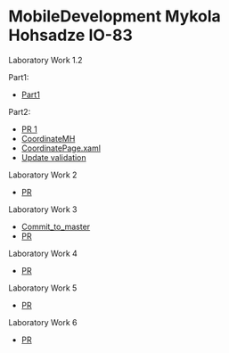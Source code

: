 # MobileDevelopment Mykola Hohsadze IO-83

Laboratory Work 1.2

Part1: 
* [Part1](https://github.com/toor1245/MobileDevelopment/blob/master/tests/MobileDevelopment.UnitTesting/Laboratory1.2_Part1/Contents.cs)

Part2: 
* [PR 1](https://github.com/toor1245/MobileDevelopment/pull/1)
* [CoordinateMH](https://github.com/toor1245/MobileDevelopment/blob/master/src/MobileDevelopment/Models/CoordinateMH.cs)
* [CoordinatePage.xaml](https://github.com/toor1245/MobileDevelopment/blob/master/src/MobileDevelopment/Views/CoordinatePage.xaml)
* [Update validation](https://github.com/toor1245/MobileDevelopment/pull/3)

Laboratory Work 2
* [PR](https://github.com/toor1245/MobileDevelopment/pull/4)

Laboratory Work 3
* [Commit_to_master](https://github.com/toor1245/MobileDevelopment/commit/38743c075362a7c092d4f6e617de6f5ef998e093)
* [PR](https://github.com/toor1245/MobileDevelopment/pull/8)

Laboratory Work 4
* [PR](https://github.com/toor1245/MobileDevelopment/pull/9)

Laboratory Work 5
* [PR](https://github.com/toor1245/MobileDevelopment/pull/11)

Laboratory Work 6
* [PR](https://github.com/toor1245/MobileDevelopment/pull/12)


